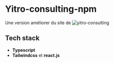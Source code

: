 # Yitro-consulting-npm

Une version améliorer du site de ![yitro-consulting](http://https://yitro-consulting.com/)

## Tech stack

- **Typescript**
- **Tailwindcss** et **react.js**
